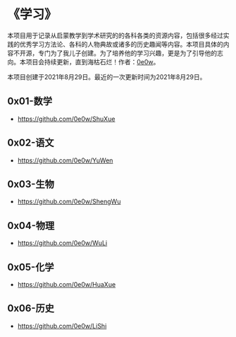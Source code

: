 # 《学习》

本项目用于记录从启蒙教学到学术研究的的各科各类的资源内容，包括很多经过实践的优秀学习方法论、各科的人物典故或诸多的历史趣闻等内容。本项目具体的内容不开源，专门为了我儿子创建。为了培养他的学习兴趣，更是为了引导他的志向。本项目会持续更新，直到海枯石烂！作者：[0e0w](https://github.com/0e0w/XueXi)。

本项目创建于2021年8月29日。最近的一次更新时间为2021年8月29日。

## 0x01-数学

- https://github.com/0e0w/ShuXue

## 0x02-语文

- https://github.com/0e0w/YuWen

## 0x03-生物

- https://github.com/0e0w/ShengWu

## 0x04-物理

- https://github.com/0e0w/WuLi

## 0x05-化学

- https://github.com/0e0w/HuaXue

## 0x06-历史

- https://github.com/0e0w/LiShi